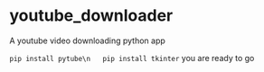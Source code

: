 # youtube_downloader
A youtube video downloading python app


`pip install pytube\n  
pip install tkinter`
you are ready to go
